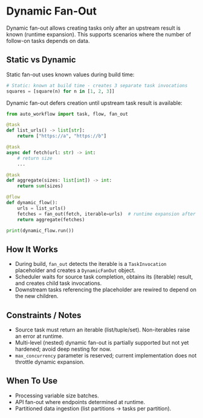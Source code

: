 # Dynamic Fan-Out

Dynamic fan-out allows creating tasks only after an upstream result is known (runtime expansion). This supports scenarios where the number of follow-on tasks depends on data.

## Static vs Dynamic
Static fan-out uses known values during build time:
```python
# Static: known at build time - creates 3 separate task invocations
squares = [square(n) for n in [1, 2, 3]]
```

Dynamic fan-out defers creation until upstream task result is available:
```python
from auto_workflow import task, flow, fan_out

@task
def list_urls() -> list[str]:
    return ["https://a", "https://b"]

@task
async def fetch(url: str) -> int:
    # return size
    ...

@task
def aggregate(sizes: list[int]) -> int:
    return sum(sizes)

@flow
def dynamic_flow():
    urls = list_urls()
    fetches = fan_out(fetch, iterable=urls)  # runtime expansion after list_urls completes
    return aggregate(fetches)

print(dynamic_flow.run())
```

## How It Works
- During build, `fan_out` detects the iterable is a `TaskInvocation` placeholder and creates a `DynamicFanOut` object.
- Scheduler waits for source task completion, obtains its (iterable) result, and creates child task invocations.
- Downstream tasks referencing the placeholder are rewired to depend on the new children.

## Constraints / Notes
- Source task must return an iterable (list/tuple/set). Non-iterables raise an error at runtime.
- Multi-level (nested) dynamic fan-out is partially supported but not yet hardened; avoid deep nesting for now.
- `max_concurrency` parameter is reserved; current implementation does not throttle dynamic expansion.

## When To Use
- Processing variable size batches.
- API fan-out where endpoints determined at runtime.
- Partitioned data ingestion (list partitions -> tasks per partition).
